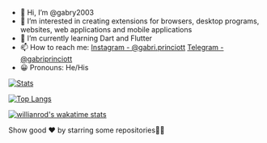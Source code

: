- 👋 Hi, I’m @gabry2003
- 👀 I’m interested in creating extensions for browsers, desktop programs, websites, web applications and mobile applications
- 🌱 I’m currently learning Dart and Flutter
- 📫 How to reach me: [Instagram - @gabri.princiott](https://instagram.com/gabri.princiott/) [Telegram - @gabriprinciott](https://t.me/gabriprinciott)
- 😀 Pronouns: He/His

[![Stats](https://github-readme-stats.vercel.app/api?username=gabry2003&show_icons=true&theme=tokyonight&count_private=true&include_all_commits=true)](https://github.com/anuraghazra/github-readme-stats)

[![Top Langs](https://github-readme-stats.vercel.app/api/top-langs/?username=gabry2003&theme=tokyonight)](https://github.com/anuraghazra/github-readme-stats)

[![willianrod's wakatime stats](https://github-readme-stats.vercel.app/api/wakatime?username=gabriprinciott&theme=tokyonight)](https://github.com/anuraghazra/github-readme-stats)

Show good ❤️ by starring some repositories🥺😂
